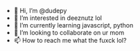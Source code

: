 - 👋 Hi, I’m @dudepy
- 👀 I’m interested in deeznutz lol
- 🌱 I’m currently learning javascript, python
- 💞️ I’m looking to collaborate on ur mom
- 📫 How to reach me what the fuxck lol?

<!---
dudepy/dudepy is a ✨ special ✨ repository because its `README.md` (this file) appears on your GitHub profile.
You can click the Preview link to take a look at your changes.
--->
